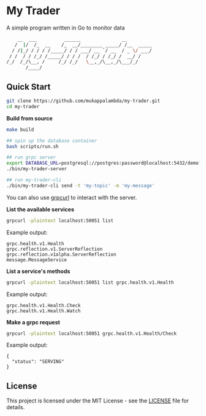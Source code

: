 # My Trader

A simple program written in Go to monitor data

```bash
    __  ___          ______               __
   /  |/  /_  __    /_  __/________ _____/ /__  _____
  / /|_/ / / / /_____/ / / ___/ __ `/ __  / _ \/ ___/
 / /  / / /_/ /_____/ / / /  / /_/ / /_/ /  __/ /
/_/  /_/\__, /     /_/ /_/   \__,_/\__,_/\___/_/
       /____/
```

## Quick Start

```bash
git clone https://github.com/mukappalambda/my-trader.git
cd my-trader
```

**Build from source**

```bash
make build
```

```bash
## spin up the database container
bash scripts/run.sh

## run grpc server
export DATABASE_URL=postgresql://postgres:password@localhost:5432/demo?sslmode=disable
./bin/my-trader-server

## run my-trader-cli
./bin/my-trader-cli send -t 'my-topic' -m 'my-message'
```

You can also use [grpcurl](https://github.com/fullstorydev/grpcurl) to interact with the server.

**List the available services**

```bash
grpcurl -plaintext localhost:50051 list
```

Example output:

```console
grpc.health.v1.Health
grpc.reflection.v1.ServerReflection
grpc.reflection.v1alpha.ServerReflection
message.MessageService
```

**List a service's methods**

```bash
grpcurl -plaintext localhost:50051 list grpc.health.v1.Health
```

Example output:

```console
grpc.health.v1.Health.Check
grpc.health.v1.Health.Watch
```

**Make a grpc request**

```bash
grpcurl -plaintext localhost:50051 grpc.health.v1.Health/Check
```

Example output:

```console
{
  "status": "SERVING"
}
```

## License

This project is licensed under the MIT License - see the [LICENSE](./LICENSE)
file for details.
